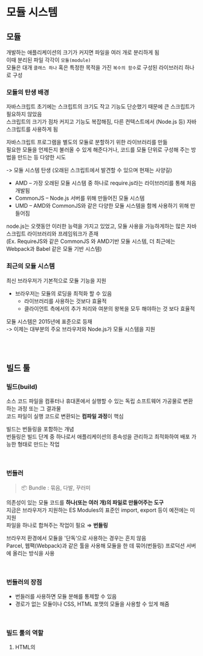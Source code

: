 # 모듈 시스템

## 모듈 

개발하는 애플리케이션의 크기가 커지면 파일을 여러 개로 분리하게 됨   
이때 분리된 파일 각각이 `모듈(module)`   
모듈은 대개 `클래스 하나` 혹은 특정한 목적을 가진 `복수의 함수`로 구성된 라이브러리 하나로 구성  

### 모듈의 탄생 배경 

자바스크립트 초기에는 스크립트의 크기도 작고 기능도 단순했기 때문에 큰 스크립트가 필요하지 않았음   
스크립트의 크기가 점차 커지고 기능도 복잡해짐, 다른 컨텍스트에서 (Node.js 등) 자바스크립트를 사용하게 됨  

자바스크립트 프로그램을 별도의 모듈로 분할하기 위한 라이브러리를 만듦  
필요한 모듈을 언제든지 불러올 수 있게 해준다거나, 코드를 모듈 단위로 구성해 주는 방법을 만드는 등 다양한 시도

-> 모듈 시스템 탄생 (오래된 스크립트에서 발견할 수 있으며 현재는 사양길) 

* AMD – 가장 오래된 모듈 시스템 중 하나로 require.js라는 라이브러리를 통해 처음 개발됨
* CommonJS – Node.js 서버를 위해 만들어진 모듈 시스템
* UMD – AMD와 CommonJS와 같은 다양한 모듈 시스템을 함께 사용하기 위해 만들어짐 

node.js는 오랫동안 이러한 능력을 가지고 있었고, 모듈 사용을 가능하게하는 많은 자바스크립트 라이브러리와 프레임워크가 존재  
(Ex. RequireJS와 같은 CommonJS 와 AMD기반 모듈 시스템, 더 최근에는 Webpack과 Babel 같은 모듈 기반 시스템)


### 최근의 모듈 시스템 

최신 브라우저가 기본적으로 모듈 기능을 지원

* 브라우저는 모듈의 로딩을 최적화 할 수 있음
  * 라이브러리를 사용하는 것보다 효율적 
  * 클라이언트 측에서의 추가 처리와 여분의 왕복을 모두 해야하는 것 보다 효율적

모듈 시스템은 2015년에 표준으로 등재  
-> 이제는 대부분의 주요 브라우저와 Node.js가 모듈 시스템을 지원

<br><br>

## 빌드 툴

### 빌드(build) 

소스 코드 파일을 컴퓨터나 휴대폰에서 실행할 수 있는 독립 소프트웨어 가공물로 변환하는 과정 또는 그 결과물  
코드 파일이 실행 코드로 변환되는 **컴파일 과정**이 핵심

빌드는 번들링을 포함하는 개념  
번들링은 빌드 단계 중 하나로서 애플리케이션의 종속성을 관리하고 최적화하여 배포 가능한 형태로 만드는 작업 

<br>

### 번들러

> 📦 Bundle : 묶음, 다발, 꾸러미

의존성이 있는 모듈 코드를 **하나(또는 여러 개)의 파일로 만들어주는 도구**  
지금은 브라우저가 지원하는 ES Modules의 표준인 import, export 등이 예전에는 미지원  
파일을 하나로 합쳐주는 작업이 필요 ⇒ **번들링**

브라우저 환경에서 모듈을 '단독’으로 사용하는 경우는 흔치 않음  
Parcel, 웹팩(Webpack)과 같은 툴을 사용해 모듈을 한 데 묶어(번들링) 프로덕션 서버에 올리는 방식을 사용

<br>

### 번들러의 장점 

* 번들러를 사용하면 모듈 분해를 통제할 수 있음 
* 경로가 없는 모듈이나 CSS, HTML 포맷의 모듈을 사용할 수 있게 해줌 

<br>

### 빌드 툴의 역할

1. HTML의 <script type="module">에 넣을 ‘주요(main)’ 모듈(‘진입점’ 역할을 하는 모듈)을 선택
2. ‘주요’ 모듈에 의존하고 있는 모듈 분석을 시작으로 모듈 간의 의존 관계를 파악
3. 모듈 전체를 한데 모아 하나의 큰 파일을 만듭니다(여러 개의 파일을 만드는 것도 가능). 이 과정에서 import문이 번들러 내 함수로 대체되므로 기존 기능은 그대로 유지
4. 이런 과정 중에 변형이나 최적화도 함께 수행
   * 도달 가능하지 않은 코드는 삭제
   * 내보내진 모듈 중 쓰임처가 없는 모듈을 삭제(가지치기(tree-shaking))
   * console, debugger 같은 개발 관련 코드를 삭제
   * 최신 자바스크립트 문법이 사용된 경우 바벨(Babel)을 사용해 동일한 기능을 하는 낮은 버전의 스크립트로 변환
   * 공백 제거, 변수 이름 줄이기 등으로 산출물의 크기를 축소

번들링 전 스크립트에 있던 import, export문은 특별한 번들러 함수로 대체   
번들링 과정이 끝나면 기존 스크립트에서 import, export가 사라지기 때문에 type="module"이 필요 없음  
같이 번들링 과정을 거친 스크립트는 일반 스크립트처럼 취급할 수 있음

```
<!-- 웹팩과 같은 툴로 번들링 과정을 거친 스크립트인 bundle.js -->
<script src="bundle.js"></script>
```

번들링 과정을 거치면 모듈이 일반 스크립트가 되어버리긴 하지만 네이티브 모듈도 사용 가능

<br><br>

## ESModules

<br><br>

## CommonJS

<br><br>

## 참고 사이트

> https://ko.javascript.info/modules-intro  
> https://developer.mozilla.org/ko/docs/Web/JavaScript/Guide/Modules 

